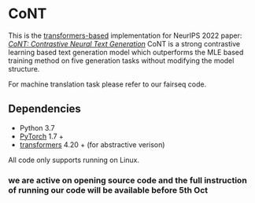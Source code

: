 # CoNT
This is the [transformers-based](https://github.com/huggingface/transformers.git) implementation for NeurIPS 2022  paper: *[CoNT: Contrastive Neural Text Generation](https://arxiv.org/abs/2205.14690)* 
CoNT is a strong contrastive learning based  text generation model which outperforms the MLE based training method on five generation tasks without modifying the model structure. 

For machine translation task please refer to our fairseq code.

## Dependencies
- Python 3.7
- [PyTorch](https://github.com/pytorch/pytorch) 1.7 +
- [transformers](https://github.com/huggingface/transformers) 4.20 + (for abstractive verison)

	
All code only supports running on Linux.

### we are active on opening source code and the full instruction of running our code will be available before 5th Oct
